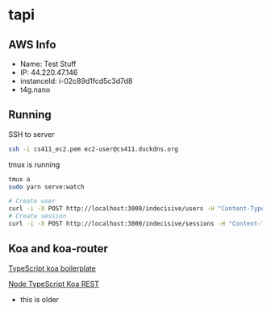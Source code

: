 # tapi

## AWS Info

- Name: Test Stuff
- IP: 44.220.47.146
- instanceId: i-02c89d1fcd5c3d7d8
- t4g.nano

## Running

SSH to server

```bash
ssh -i cs411_ec2.pem ec2-user@cs411.duckdns.org
```

tmux is running

```bash
tmux a
sudo yarn serve:watch
```

```bash
# Create user
curl -i -X POST http://localhost:3000/indecisive/users -H "Content-Type: application/json" -d @./db/test/user-jemaine.json
# Create session
curl -i -X POST http://localhost:3000/indecisive/sessions -H "Content-Type: application/json" -d @./db/test/session-new.json
```

## Koa and koa-router

[TypeScript koa boilerplate](https://github.com/kryz81/koa-ts-boilerplate/blob/master/package.json)

[Node TypeScript Koa REST](https://github.com/javieraviles/node-typescript-koa-rest/blob/master/src/server.ts)
- this is older
